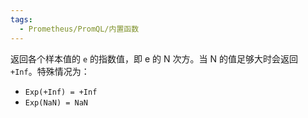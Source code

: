 ```yaml
---
tags:
  - Prometheus/PromQL/内置函数
---
```

返回各个样本值的 `e` 的指数值，即 e 的 N 次方。当 N 的值足够大时会返回 `+Inf`。特殊情况为：

- `Exp(+Inf) = +Inf`
- `Exp(NaN) = NaN`
